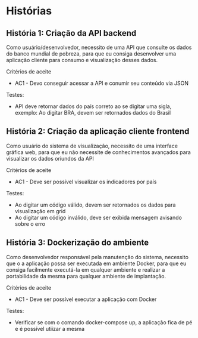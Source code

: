# Histórias

## História 1: Criação da API backend

Como usuário/desenvolvedor, necessito de uma API que consulte os dados do banco mundial de pobreza,
para que eu consiga desenvolver uma aplicação cliente para consumo e visualização desses dados.

Critérios de aceite
- AC1 - Devo conseguir acessar a API e conumir seu conteúdo via JSON

Testes:
- API deve retornar dados do país correto ao se digitar uma sigla, exemplo:
Ao digitar BRA, devem ser retornados dados do Brasil

## História 2: Criação da aplicação cliente frontend

Como usuário do sistema de visualização, necessito de uma interface gráfica web,
para que eu não necessite de conhecimentos avançados para visualizar os dados oriundos da API

Critérios de aceite
- AC1 - Deve ser possível visualizar os indicadores por país

Testes:
- Ao digitar um código válido, devem ser retornados os dados para visualização em grid
- Ao digitar um código inválido, deve ser exibida mensagem avisando sobre o erro

## História 3: Dockerização do ambiente

Como desenvolvedor responsável pela manutenção do sistema, necessito que o a aplicação possa
ser executada em ambiente Docker, para que eu consiga facilmente executá-la em qualquer ambiente e realizar a portabilidade da mesma
para qualquer ambiente de implantação.

Critérios de aceite
- AC1 - Deve ser possível executar a aplicação com Docker

Testes:
- Verificar se com o comando docker-compose up, a aplicação fica de pé e é possível utiizar a mesma